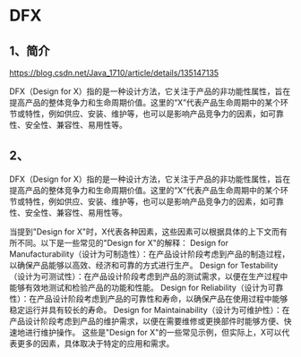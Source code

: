 # DFX

## 1、简介
https://blog.csdn.net/Java_1710/article/details/135147135

DFX（Design for X）指的是一种设计方法，它关注于产品的非功能性属性，旨在提高产品的整体竞争力和生命周期价值。这里的“X”代表产品生命周期中的某个环节或特性，例如供应、安装、维护等，也可以是影响产品竞争力的因素，如可靠性、安全性、兼容性、易用性等。

## 2、
DFX（Design for X）指的是一种设计方法，它关注于产品的非功能性属性，旨在提高产品的整体竞争力和生命周期价值。这里的“X”代表产品生命周期中的某个环节或特性，例如供应、安装、维护等，也可以是影响产品竞争力的因素，如可靠性、安全性、兼容性、易用性等。

当提到"Design for X"时，X代表各种因素，这些因素可以根据具体的上下文而有所不同。以下是一些常见的"Design for X"的解释：
Design for Manufacturability（设计为可制造性）：在产品设计阶段考虑到产品的制造过程，以确保产品能够以高效、经济和可靠的方式进行生产。
Design for Testability（设计为可测试性）：在产品设计阶段考虑到产品的测试需求，以便在生产过程中能够有效地测试和检验产品的功能和性能。
Design for Reliability（设计为可靠性）：在产品设计阶段考虑到产品的可靠性和寿命，以确保产品在使用过程中能够稳定运行并具有较长的寿命。
Design for Maintainability（设计为可维护性）：在产品设计阶段考虑到产品的维护需求，以便在需要维修或更换部件时能够方便、快速地进行维护操作。
这些是"Design for X"的一些常见示例，但实际上，X可以代表更多的因素，具体取决于特定的应用和需求。